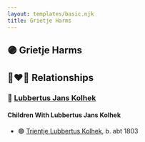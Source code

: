 ```yaml
---
layout: templates/basic.njk
title: Grietje Harms
---
```

## 🟣 Grietje Harms


## 👩‍❤️‍👨 Relationships

### 🔵 [Lubbertus Jans Kolhek](/people/1/10319488)

#### Children With Lubbertus Jans Kolhek
* 🟣 [Trientje Lubbertus Kolhek](/people/4/42737119), b. abt 1803